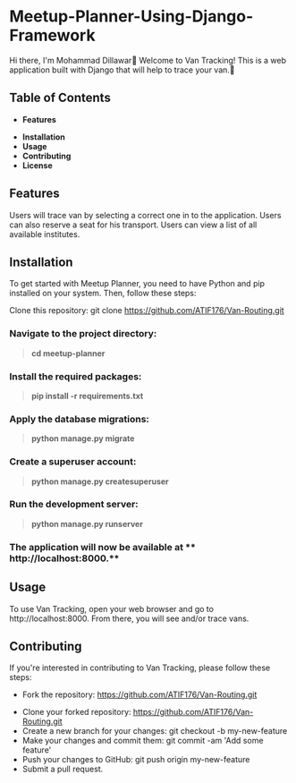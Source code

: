 # Meetup-Planner-Using-Django-Framework
Hi there, I'm Mohammad Dillawar👋
Welcome to Van Tracking! This is a web application built with Django that will help to trace your van.👋

## Table of Contents
- **Features**
* **Installation**
* **Usage**
* **Contributing**
* **License**
## Features
Users will trace van by selecting a correct one in to the application.
Users can also reserve a seat for his transport.
Users can view a list of all available institutes.
## Installation
To get started with Meetup Planner, you need to have Python and pip installed on your system. Then, follow these steps:

Clone this repository:
git clone https://github.com/ATIF176/Van-Routing.git
### Navigate to the project directory:
> **cd meetup-planner**
### Install the required packages:
> **pip install -r requirements.txt**
### Apply the database migrations:
> **python manage.py migrate**
### Create a superuser account:
> **python manage.py createsuperuser**
### Run the development server:
> **python manage.py runserver**
### The application will now be available at ** http://localhost:8000.**

## Usage
To use Van Tracking, open your web browser and go to http://localhost:8000. From there, you will see and/or trace vans.
## Contributing
If you're interested in contributing to Van Tracking, please follow these steps:

- Fork the repository: https://github.com/ATIF176/Van-Routing.git
* Clone your forked repository: https://github.com/ATIF176/Van-Routing.git
* Create a new branch for your changes: git checkout -b my-new-feature
* Make your changes and commit them: git commit -am 'Add some feature'
* Push your changes to GitHub: git push origin my-new-feature
* Submit a pull request.
